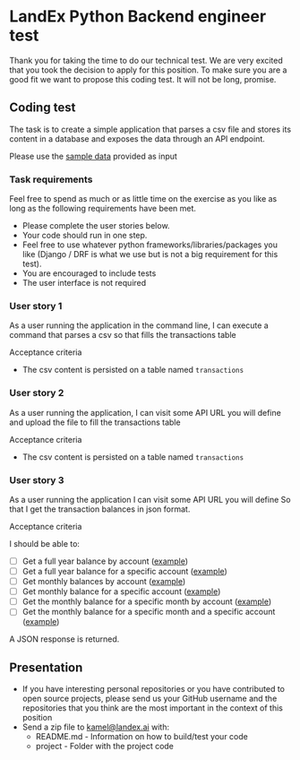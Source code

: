 # LandEx Python Backend engineer test

Thank you for taking the time to do our technical test.
We are very excited that you took the decision to apply for this position.
To make sure you are a good fit we want to propose this coding test. It will not be long, promise.

## Coding test

The task is to create a simple application that parses a csv file and stores its content in a database and exposes the data through an API endpoint.

Please use the [sample data](support-files/sample-data.csv) provided as input

### Task requirements

Feel free to spend as much or as little time on the exercise as you like as long as the following requirements have been met.

- Please complete the user stories below.
- Your code should run in one step.
- Feel free to use whatever python frameworks/libraries/packages you like (Django / DRF is what we use but is not a big requirement for this test).
- You are encouraged to include tests
- The user interface is not required

### User story 1

As a user running the application in the command line,
I can execute a command that parses a csv so that fills the transactions table

Acceptance criteria
- The csv content is persisted on a table named `transactions`

### User story 2

As a user running the application,
I can visit some API URL you will define and upload the file to fill the transactions table

Acceptance criteria
- The csv content is persisted on a table named `transactions`

### User story 3
As a user running the application
I can visit some API URL you will define
So that I get the transaction balances in json format.

Acceptance criteria

I should be able to:
- [ ] Get a full year balance by account ([example](support-files/example_data/output/full_year_balance_by_account.json))
- [ ] Get a full year balance for a specific account ([example](support-files/example_data/output/full_year_balance_account_11300000.json))
- [ ] Get monthly balances by account ([example](support-files/example_data/output/monthly_balance_by_account.json))
- [ ] Get monthly balance for a specific account  ([example](support-files/example_data/output/monthly_balance_for_account_77800000.json))
- [ ] Get the monthly balance for a specific month by account ([example](support-files/example_data/output/october_by_account.json))
- [ ] Get the monthly balance for a specific month and a specific account ([example](support-files/example_data/output/october_account_77800000.json))

A JSON response is returned.

## Presentation

- If you have interesting personal repositories or you have contributed to open source projects,
please send us your GitHub username and the repositories that you think are the most important in the context of this position
- Send a zip file to kamel@landex.ai with:
  - README.md - Information on how to build/test your code
  - project - Folder with the project code
